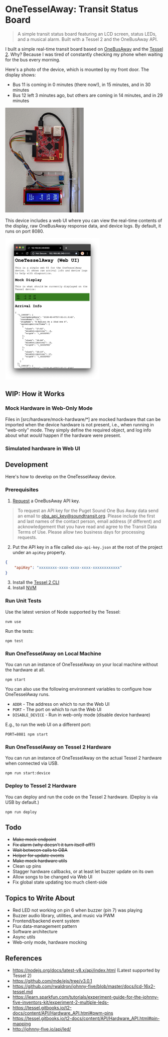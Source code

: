 # OneTesselAway: Transit Status Board

> A simple transit status board featuring an LCD screen, status LEDs, and a musical alarm. Built with a Tessel 2 and the OneBusAway API.

I built a simple real-time transit board based on [OneBusAway](https://onebusaway.org/) and the [Tessel 2](https://tessel.io/). Why? Because I was tired of constantly checking my phone when waiting for the bus every morning.

Here's a photo of the device, which is mounted by my front door. The display shows:

-   Bus 11 is coming in 0 minutes (there now!), in 15 minutes, and in 30 minutes
-   Bus 12 left 3 minutes ago, but others are coming in 14 minutes, and in 29 minutes

<img src="./img/device.jpg" width="250"/>

This device includes a web UI where you can view the real-time contents of the display, raw OneBusAway response data, and device logs. By default, it runs on port 8080.

<img src="./img/web-ui.png" width="300"/>

## WIP: How it Works

### Mock Hardware in Web-Only Mode

Files in [src/hardware/mock-hardware/*] are mocked hardware that can be imported when the device hardware is not present, i.e., when running in "web-only" mode. They simply define the required object, and log info about what _would_ happen if the hardware were present.

### Simulated hardware in Web UI

## Development

Here's how to develop on the OneTesselAway device.

### Prerequisites

1. [Request](https://www.soundtransit.org/help-contacts/business-information/open-transit-data-otd) a OneBusAway API key.

> To request an API key for the Puget Sound One Bus Away data send an email to oba_api_key@soundtransit.org. Please include the first and last names of the contact person, email address (if different) and acknowledgement that you have read and agree to the Transit Data Terms of Use. Please allow two business days for processing requests.

2. Put the API key in a file called `oba-api-key.json` at the root of the project under an `apiKey` property.

```json
{
    "apiKey": "xxxxxxxx-xxxx-xxxx-xxxx-xxxxxxxxxxxx"
}
```

3. Install the [Tessel 2 CLI](https://tessel.gitbooks.io/t2-docs/content/API/CLI.html#installation)
4. Install [NVM](https://github.com/nvm-sh/nvm)

### Run Unit Tests

Use the latest version of Node supported by the Tessel:

    nvm use

Run the tests:

    npm test

### Run OneTesselAway on Local Machine

You can run an instance of OneTesselAway on your local machine without the hardware at all.

    npm start

You can also use the following environment variables to configure how OneTesselAway runs.

-   `ADDR` - The address on which to run the Web UI
-   `PORT` - The port on which to run the Web UI
-   `DISABLE_DEVICE` - Run in web-only mode (disable device hardware)

E.g., to run the web UI on a different port:

    PORT=8081 npm start

### Run OneTesselAway on Tessel 2 Hardware

You can run an instance of OneTesselAway on the actual Tessel 2 hardware when connected via USB.

    npm run start:device

### Deploy to Tessel 2 Hardware

You can deploy and run the code on the Tessel 2 hardware. (Deploy is via USB by default.)

    npm run deploy

## Todo

-   ~~Make mock endpoint~~
-   ~~Fix alarm (why doesn't it turn itself off?)~~
-   ~~Wait between calls to OBA~~
-   ~~Helper for update events~~
-   ~~Make mock hardware utils~~
-   Clean up pins
-   Stagger hardware callbacks, or at least let buzzer update on its own
-   Allow songs to be changed via Web UI
-   Fix global state updating too much client-side

## Topics to Write About

-   Red LED not working on pin 6 when buzzer (pin 7) was playing
-   Buzzer audio library, utilities, and music via PWM
-   Frontend/backend event system
-   Flux data-management pattern
-   Software architecture
-   Async utils
-   Web-only mode, hardware mocking

## References

-   https://nodejs.org/docs/latest-v8.x/api/index.html (Latest supported by Tessel 2)
-   https://github.com/mde/ejs/tree/v3.0.1
-   https://github.com/rwaldron/johnny-five/blob/master/docs/lcd-16x2-tessel.md
-   https://learn.sparkfun.com/tutorials/experiment-guide-for-the-johnny-five-inventors-kit/experiment-2-multiple-leds-
-   https://tessel.gitbooks.io/t2-docs/content/API/Hardware_API.html#pwm-pins
-   https://tessel.gitbooks.io/t2-docs/content/API/Hardware_API.html#pin-mapping
-   http://johnny-five.io/api/led/
